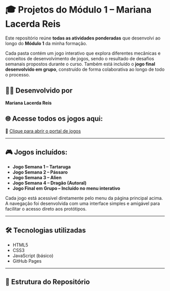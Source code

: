 # 🎓 Projetos do Módulo 1 – Mariana Lacerda Reis

Este repositório reúne **todas as atividades ponderadas** que desenvolvi ao longo do **Módulo 1** da minha formação.

Cada pasta contém um jogo interativo que explora diferentes mecânicas e conceitos de desenvolvimento de jogos, sendo o resultado de desafios semanais propostos durante o curso. Também está incluído o **jogo final desenvolvido em grupo**, construído de forma colaborativa ao longo de todo o processo.

## 👩‍💻 Desenvolvido por
**Mariana Lacerda Reis**

## 🌐 Acesse todos os jogos aqui:
🔗 [Clique para abrir o portal de jogos](https://marianalreis.github.io/projetos_modulo1/)

---

## 🎮 Jogos incluídos:

- **Jogo Semana 1 – Tartaruga**
- **Jogo Semana 2 – Pássaro**
- **Jogo Semana 3 – Alien**
- **Jogo Semana 4 – Dragão (Autoral)**
- **Jogo Final em Grupo – Incluído no menu interativo**

Cada jogo está acessível diretamente pelo menu da página principal acima. A navegação foi desenvolvida com uma interface simples e amigável para facilitar o acesso direto aos protótipos.

---

## 🛠️ Tecnologias utilizadas

- HTML5
- CSS3
- JavaScript (básico)
- GitHub Pages

---

## 📁 Estrutura do Repositório


